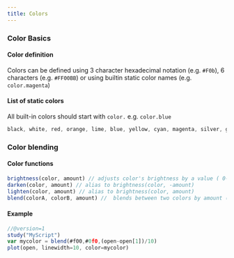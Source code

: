 ```yaml
---
title: Colors
---
```


### Color Basics

#### Color definition

Colors can be defined using 3 character hexadecimal notation (e.g. `#F0b`), 6 characters (e.g. `#FF00BB`) or using builtin static color names (e.g. `color.magenta`)


#### List of static colors

All built-in colors should start with `color.` e.g. `color.blue`

```js
black, white, red, orange, lime, blue, yellow, cyan, magenta, silver, gray, maroon, olive, green, purple, teal, navy
```

### Color blending

#### Color functions

```js
brightness(color, amount) // adjusts color's brightness by a value ( 0-255 )
darken(color, amount) // alias to brightness(color, -amount)
lighten(color, amount) // alias to brightness(color, amount)
blend(colorA, colorB, amount) //  blends between two colors by amount ( 0.0-1.0 )
```

#### Example

```js
//@version=1
study("MyScript")
var mycolor = blend(#f00,#0f0,(open-open[1])/10)
plot(open, linewidth=10, color=mycolor)
```